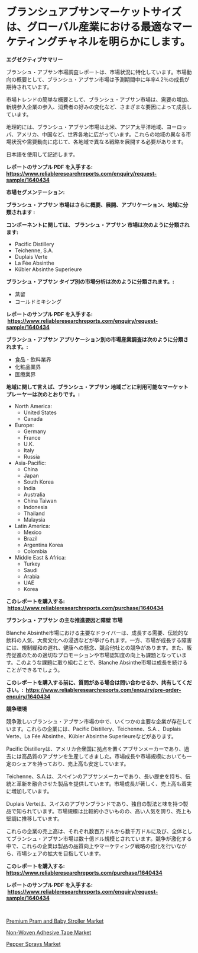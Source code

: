 <p><h1>ブランシュアブサンマーケットサイズは、グローバル産業における最適なマーケティングチャネルを明らかにします。</h1></p><p><strong>エグゼクティブサマリー</strong></p>
<p><p>ブランシュ・アブサン市場調査レポートは、市場状況に特化しています。市場動向の概要として、ブランシュ・アブサン市場は予測期間中に年率4.2％の成長が期待されています。</p><p>市場トレンドの簡単な概要として、ブランシュ・アブサン市場は、需要の増加、新規参入企業の参入、消費者の好みの変化など、さまざまな要因によって成長しています。</p><p>地理的には、ブランシュ・アブサン市場は北米、アジア太平洋地域、ヨーロッパ、アメリカ、中国など、世界各地に広がっています。これらの地域の異なる市場状況や需要動向に応じて、各地域で異なる戦略を展開する必要があります。</p><p>日本語を使用して記述します。</p></p>
<p><strong>レポートのサンプル PDF を入手する: <a href="https://www.reliableresearchreports.com/enquiry/request-sample/1640434">https://www.reliableresearchreports.com/enquiry/request-sample/1640434</a></strong></p>
<p><strong>市場セグメンテーション:</strong></p>
<p><strong> ブランシュ・アブサン 市場はさらに概要、展開、アプリケーション、地域に分類されます :</strong></p>
<p><strong>コンポーネントに関しては、 ブランシュ・アブサン 市場は次のように分類されます: &nbsp;</strong></p>
<p><ul><li>Pacific Distillery</li><li>Teichenne, S.A.</li><li>Duplais Verte</li><li>La Fée Absinthe</li><li>Kübler Absinthe Superieure</li></ul></p>
<p><strong> ブランシュ・アブサン タイプ別の市場分析は次のように分類されます。:</strong></p>
<p><ul><li>蒸留</li><li>コールドミキシング</li></ul></p>
<p><strong>レポートのサンプル PDF を入手する: &nbsp;<a href="https://www.reliableresearchreports.com/enquiry/request-sample/1640434">https://www.reliableresearchreports.com/enquiry/request-sample/1640434</a></strong></p>
<p><strong> ブランシュ・アブサン アプリケーション別の市場産業調査は次のように分類されます。:</strong></p>
<p><ul><li>食品・飲料業界</li><li>化粧品業界</li><li>医療業界</li></ul></p>
<p><strong>地域に関して言えば、ブランシュ・アブサン 地域ごとに利用可能なマーケットプレーヤーは次のとおりです。:</strong></p>
<p><ul>
    <li>
        North America:
        <ul>
            <li>United States</li>
            <li>Canada</li>
        </ul>
    </li>
    <li>
        Europe:
        <ul>
            <li>Germany</li>
            <li>France</li>
            <li>U.K.</li>
            <li>Italy</li>
            <li>Russia</li>
        </ul>
    </li>
    <li>
        Asia-Pacific:
        <ul>
            <li>China</li>
            <li>Japan</li>
            <li>South Korea</li>
            <li>India</li>
            <li>Australia</li>
            <li>China Taiwan</li>
            <li>Indonesia</li>
            <li>Thailand</li>
            <li>Malaysia</li>
        </ul>
    </li>
    <li>
        Latin America:
        <ul>
            <li>Mexico</li>
            <li>Brazil</li>
            <li>Argentina Korea</li>
            <li>Colombia</li>
        </ul>
    </li>
    <li>
        Middle East & Africa:
        <ul>
            <li>Turkey</li>
            <li>Saudi</li>
            <li>Arabia</li>
            <li>UAE</li>
            <li>Korea</li>
        </ul>
    </li>
    </ul></p>
<p><strong>このレポートを購入する: &nbsp;<a href="https://www.reliableresearchreports.com/purchase/1640434">https://www.reliableresearchreports.com/purchase/1640434</a></strong></p>
<p><strong>ブランシュ・アブサン の主な推進要因と障壁 市場</strong></p>
<p><p>Blanche Absinthe市場における主要なドライバーは、成長する需要、伝統的な飲料の人気、大衆文化への浸透などが挙げられます。一方、市場が成長する障害には、規制緩和の遅れ、健康への懸念、競合他社との競争があります。また、販売促進のための適切なプロモーションや市場認知度の向上も課題となっています。このような課題に取り組むことで、Blanche Absinthe市場は成長を続けることができるでしょう。</p></p>
<p><strong>このレポートを購入する前に、質問がある場合は問い合わせるか、共有してください。:&nbsp; <a href="https://www.reliableresearchreports.com/enquiry/pre-order-enquiry/1640434">https://www.reliableresearchreports.com/enquiry/pre-order-enquiry/1640434</a></strong></p>
<p><strong>競争環境</strong></p>
<p><p>競争激しいブランシュ・アブサン市場の中で、いくつかの主要な企業が存在しています。これらの企業には、Pacific Distillery、Teichenne、S.A.、Duplais Verte、La Fée Absinthe、Kübler Absinthe Superieureなどがあります。</p><p>Pacific Distilleryは、アメリカ合衆国に拠点を置くアブサンメーカーであり、過去には高品質のアブサンを生産してきました。市場成長や市場規模においても一定のシェアを持っており、売上高も安定しています。</p><p>Teichenne、S.A.は、スペインのアブサンメーカーであり、長い歴史を持ち、伝統と革新を融合させた製品を提供しています。市場成長が著しく、売上高も着実に増加しています。</p><p>Duplais Verteは、スイスのアブサンブランドであり、独自の製法と味を持つ製品で知られています。市場規模は比較的小さいものの、高い人気を誇り、売上も堅調に推移しています。</p><p>これらの企業の売上高は、それぞれ数百万ドルから数千万ドルに及び、全体としてブランシュ・アブサン市場は数十億ドル規模とされています。競争が激化する中で、これらの企業は製品の品質向上やマーケティング戦略の強化を行いながら、市場シェアの拡大を目指しています。</p></p>
<p><strong>このレポートを購入する: &nbsp; <a href="https://www.reliableresearchreports.com/purchase/1640434">https://www.reliableresearchreports.com/purchase/1640434</a></strong></p>
<p><strong>レポートのサンプル PDF を入手する: &nbsp;<a href="https://www.reliableresearchreports.com/enquiry/request-sample/1640434">https://www.reliableresearchreports.com/enquiry/request-sample/1640434</a></strong><strong></strong></p>
<p>&nbsp;</p>
<p><p><a href="https://github.com/lbird53714/Market-Research-Report-List-3/blob/main/premium-pram-and-baby-stroller-market.md">Premium Pram and Baby Stroller Market</a></p><p><a href="https://github.com/suaretopek9/Market-Research-Report-List-2/blob/main/non-woven-adhesive-tape-market.md">Non-Woven Adhesive Tape Market</a></p><p><a href="https://github.com/moyahfrancoestellec51j635wcx/Market-Research-Report-List-1/blob/main/pepper-sprays-market.md">Pepper Sprays Market</a></p></p>